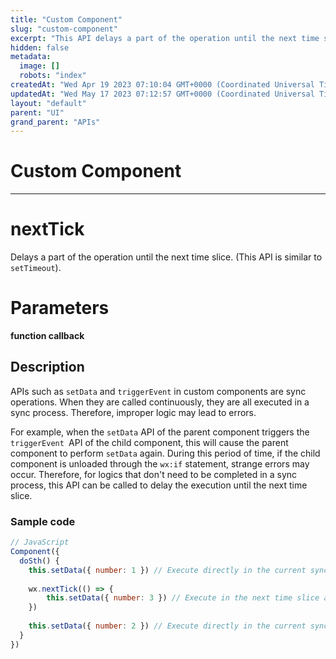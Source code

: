 ```yaml
---
title: "Custom Component"
slug: "custom-component"
excerpt: "This API delays a part of the operation until the next time slice."
hidden: false
metadata: 
  image: []
  robots: "index"
createdAt: "Wed Apr 19 2023 07:10:04 GMT+0000 (Coordinated Universal Time)"
updatedAt: "Wed May 17 2023 07:12:57 GMT+0000 (Coordinated Universal Time)"
layout: "default"
parent: "UI"
grand_parent: "APIs"
---
```

# Custom Component 
*** 
# nextTick

Delays a part of the operation until the next time slice. (This API is similar to `setTimeout`).

# Parameters

**function callback**

## Description

APIs such as `setData` and `triggerEvent` in custom components are sync operations. When they are called continuously, they are all executed in a sync process. Therefore, improper logic may lead to errors.

For example, when the `setData` API of the parent component triggers the `triggerEvent `API of the child component, this will cause the parent component to perform `setData` again. During this period of time, if the child component is unloaded through the `wx:if` statement, strange errors may occur. Therefore, for logics that don't need to be completed in a sync process, this API can be called to delay the execution until the next time slice.

### Sample code

```javascript
// JavaScript
Component({
  doSth() {
    this.setData({ number: 1 }) // Execute directly in the current sync process
   
    wx.nextTick(() => {
    	this.setData({ number: 3 }) // Execute in the next time slice after the current sync process ends
    })
    
    this.setData({ number: 2 }) // Execute directly in the current sync process
  }
})
```
